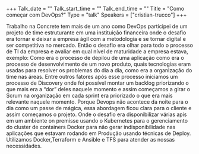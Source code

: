 +++
Talk_date = ""
Talk_start_time = ""
Talk_end_time = ""
Title = "Como começar com DevOps?"
Type = "talk"
Speakers = ["cristian-trucco"]
+++

Trabalho na Concrete tem mais de um ano como DevOps participei de um projeto de time estruturante em uma instituição financeira onde o desafio era tornar e deixar a empresa ágil com a metodologia e se tornar digital e ser competitiva no mercado. Então o desafio era olhar para todo o processo de TI da empresa e avaliar em qual nível de maturidade a empresa estava, exemplo: Como era o processo de depilou de uma aplicação como era o processo de desenvolvimento de um novo produto, quais tecnologias eram usadas para resolver os problemas do dia a dia, como era a organização do time nas áreas. Entre outros fatores após esse processo iniciamos um processo de Discovery onde foi possível montar um backlog priorizando o que mais era a “dor” deles naquele momento e assim começamos a girar o Scrum na organização em cada sprint era priorizado o que era mais relevante naquele momento. Porque Devops não acontece da noite para o dia como um passe de mágica, essa abordagem ficou clara para o cliente e assim começamos o projeto. Onde o desafio era disponibilizar várias apis em um ambiente on premisse usando o Kubernetes para o gerenciamento do cluster de containers Docker para não gerar indisponibilidade nas aplicações que estavam rodando em Produção usando técnicas de Deploy. Utilizamos Docker,Terraform e Ansible e TFS para atender as nossas necessidades.